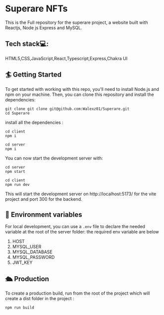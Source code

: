 # Superare NFTs

This is the Full repository for the superare project, a website built with Reactjs, Node js Express and MySQL.

## Tech stack💻:

HTML5,CSS,JavaScript,React,Typescript,Express,Chakra UI

## 🏄 Getting Started

To get started with working with this repo, you'll need to install Node.js and npm on your machine. Then, you can clone this repository and install the dependencies:

```
git clone git clone git@github.com:Walexz01/Superare.git
cd Superare
```

install all the dependencies :

```
cd client
npm i

cd server
npm i

```

You can now start the development server with:

```
cd server
npm start

cd client
npm run dev
```

This will start the development server on http://localhost:5173/ for the vite project and port 300 for the backend.

## 🦑 Environment variables

For local development, you can use a `.env` file to declare the needed variable at the root of the server folder: the required env variable are below

1. HOST
2. MYSQL_USER
3. MYSQL_DATABASE
4. MYSQL_PASSWORD
5. JWT_KEY

## 🛳 Production

To create a production build, run from the root of the project which will create a dist folder in the project :

```
npm run build
```
